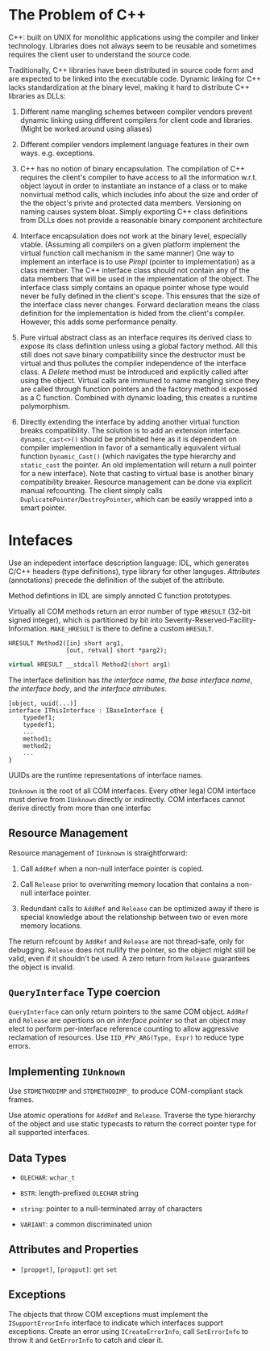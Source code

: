 # The Problem of C++ 

C++: built on UNIX for monolithic applications using the compiler and linker technology. Libraries does not always seem to be reusable and sometimes requires the client user to understand the source code.

Traditionally, C++ libraries have been distributed in source code form and are expected to be linked into the executable code. Dynamic linking for C++ lacks standardization at the binary level, making it hard to distribute C++ libraries as DLLs: 

1. Different name mangling schemes between compiler vendors prevent dynamic linking using different compilers for client code and libraries. (Might be worked around using aliases)

2. Different compiler vendors implement language features in their own ways. e.g. exceptions.

3. C++ has no notion of binary encapsulation. The compilation of C++ requires the client's compiler to have access to all the information w.r.t. object layout in order to instantiate an instance of a class or to make nonvirtual method calls, which includes info about the size and order of the the object's privte and protected data members. Versioning on naming causes system bloat. Simply exporting C++ class definitions from DLLs does not provide a reasonable binary component architecture

4. Interface encapsulation does not work at the binary level, especially vtable. (Assuming all compilers on a given platform implement the virtual function call mechanism in the same manner) One way to implement an interface is to use _Pimpl_ (pointer to implementation) as a class member. The C++ interface class should not contain any of the data members that will be used in the implementation of the object. The interface class simply contains an opaque pointer whose type would never be fully defined in the  client's scope. This ensures that the size of the interface class never changes. Forward declaration means the class definition for the implementation is hided from the client's compiler. However, this adds some performance penalty.

5. Pure virtual abstract class as an interface requires its derived class to expose its class definition unless using a global factory method. All this still does not save binary compatibility since the destructor must be virtual and thus pollutes the compiler independence of the interface class. A _Delete_ method must be introduced and explicitly called after using the object. Virtual calls are immuned to name mangling since they are called through function pointers and the factory method is exposed as a C function. Combined with dynamic loading, this creates a runtime polymorphism.

6. Directly extending the interface by adding another virtual function breaks compatibility. The solution is to add an extension interface. `dynamic_cast<>()` should be prohibited here as it is dependent on compiler implemention in favor of a semantically equivalent virtual function `Dynamic_Cast()` (which navigates the type hierarchy and `static_cast` the pointer. An old implementation will return a null pointer for a new interface). Note that casting to virtual base is another binary compatibility breaker. Resource management can be done via explicit manual refcounting. The client simply calls `DuplicatePointer`/`DestroyPointer`, which can be easily wrapped into a smart pointer.

# Intefaces

Use an indepedent interface description language: IDL, which generates C/C++ headers (type definitions), type library for other languges. _Attributes_ (annotations) precede the definition of the subjet of the attribute.

Method defintions in IDL are simply annoted C function prototypes.

Virtually all COM methods return an error number of type `HRESULT` (32-bit signed integer), which is partitioned by bit into Severity-Reserved-Facility-Information. `MAKE_HRESULT` is there to define a custom `HRESULT`.

```idl
HRESULT Method2([in] short arg1,
                [out, retval] short *parg2);
```

```cpp
virtual HRESULT __stdcall Method2(short arg1)
```

The interface definition has _the interface name_, _the base interface name_, _the interface body_, and _the interface atrributes_.

```idl
[object, uuid(...)]
interface IThisInterface : IBaseInterface {
    typedef1;
    typedef1;
    ...
    method1;
    method2;
    ...
}
```

UUIDs are the runtime representations of interface names.

`IUnknown` is the root of all COM interfaces. Every other legal COM interface must derive from `IUnknown` directly or indirectly. COM interfaces cannot derive directly from more than one interfac

## Resource Management

Resource management of `IUnknown` is straightforward:

1. Call `AddRef` when a non-null interface pointer is copied.

2. Call `Release` prior to overwriting memory location that contains a non-null interface pointer.

3. Redundant calls to `AddRef` and `Release` can be optimized away if there is special knowledge about the relationship between two or even more memory locations.

The return refcount by `AddRef` and `Release` are not thread-safe, only for debugging. `Release` does not nullify the pointer, so the object might still be valid, even if it shouldn't be used. A zero return from `Release` guarantees the object is invalid.

## `QueryInterface` Type coercion 

`QueryInterface` can only return pointers to the same COM object. `AddRef` and `Release` are opertions on _an interface pointer_ so that an object may elect to perform per-interface reference counting to allow aggressive reclamation of resources. Use `IID_PPV_ARG(Type, Expr)` to reduce type errors.

## Implementing `IUnknown`

Use `STDMETHODIMP` and `STDMETHODIMP_` to produce COM-compliant stack frames.

Use atomic operations for `AddRef` and `Release`. Traverse the type hierarchy of the object and use static typecasts to return the correct pointer type for all supported interfaces.

## Data Types

- `OLECHAR`: `wchar_t`

- `BSTR`: length-prefixed `OLECHAR` string

- `string`: pointer to a null-terminated array of characters

- `VARIANT`: a common discriminated union

## Attributes and Properties

- `[propget]`, `[progput]`: `get` `set`

## Exceptions

The objects that throw COM exceptions must implement the `ISupportErrorInfo` interface to indicate which interfaces support exceptions. Create an error using `ICreateErrorInfo`, call `SetErrorInfo` to throw it and `GetErrorInfo` to catch and clear it.
